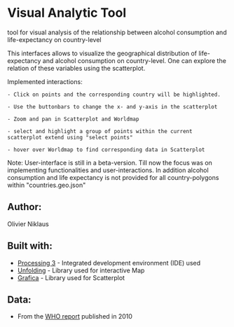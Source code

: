 # Visual Analytic Tool
tool for visual analysis of the relationship between alcohol consumption and life-expectancy on country-level

This interfaces allows to visualize the geographical distribution of life-expectancy and alcohol consumption
on country-level.
One can explore the relation of these variables using the scatterplot.

Implemented interactions:

	- Click on points and the corresponding country will be highlighted. 
	
	- Use the buttonbars to change the x- and y-axis in the scatterplot
	
	- Zoom and pan in Scatterplot and Worldmap
	
	- select and highlight a group of points within the current scatterplot extend using "select points"
	
	- hover over Worldmap to find corresponding data in Scatterplot

Note: User-interface is still in a beta-version. Till now the focus was on implementing functionalities and user-interactions. In addition alcohol consumption and life expectancy is not provided for all country-polygons within "countries.geo.json"


## Author: 
Olivier Niklaus

## Built with:
* [Processing 3](https://processing.org/) - Integrated development environment (IDE) used
* [Unfolding](http://unfoldingmaps.org/) - Library used for interactive Map
* [Grafica](https://github.com/jagracar/grafica) - Library used for Scatterplot

## Data:
* From the [WHO report](http://apps.who.int/gho/data/node.main.A1026?lang=en) published in 2010

